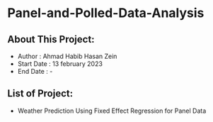 # Panel-and-Polled-Data-Analysis
## About This Project:
- Author      : Ahmad Habib Hasan Zein
- Start Date  : 13 february 2023
- End Date    : -

## List of Project:
- Weather Prediction Using Fixed Effect Regression for Panel Data
